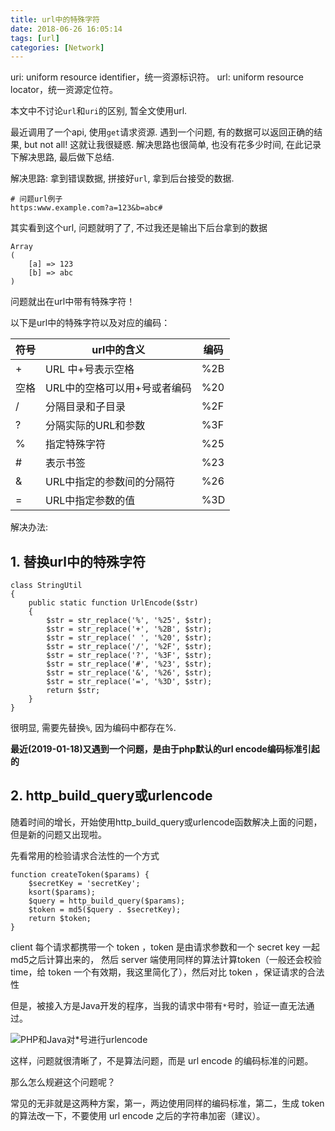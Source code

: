 ```yaml
---
title: url中的特殊字符
date: 2018-06-26 16:05:14
tags: [url]
categories: [Network]
---
```

uri: uniform resource identifier，统一资源标识符。 
url: uniform resource locator，统一资源定位符。 

本文中不讨论`url`和`uri`的区别, 暂全文使用url.

最近调用了一个api, 使用`get`请求资源. 遇到一个问题, 有的数据可以返回正确的结果, but not all!
这就让我很疑惑. 解决思路也很简单, 也没有花多少时间, 在此记录下解决思路, 最后做下总结.

解决思路:
拿到错误数据, 拼接好`url`, 拿到后台接受的数据.
```
# 问题url例子
https:www.example.com?a=123&b=abc#
```
其实看到这个url, 问题就明了了, 不过我还是输出下后台拿到的数据
```
Array
(
    [a] => 123
    [b] => abc
)
```
问题就出在url中带有特殊字符！

以下是url中的特殊字符以及对应的编码：

符号 | url中的含义 | 编码
----|---|---
+   | URL 中+号表示空格 | %2B
空格 | URL中的空格可以用+号或者编码  |  %20
/   | 分隔目录和子目录  |  %2F
?   | 分隔实际的URL和参数| %3F
%   | 指定特殊字符 | %25
#   | 表示书签   | %23
&   | URL中指定的参数间的分隔符 | %26
=   | URL中指定参数的值 | %3D

解决办法:
 
## 1. 替换url中的特殊字符
```
class StringUtil
{
    public static function UrlEncode($str)
    {
        $str = str_replace('%', '%25', $str);
        $str = str_replace('+', '%2B', $str);
        $str = str_replace(' ', '%20', $str);
        $str = str_replace('/', '%2F', $str);
        $str = str_replace('?', '%3F', $str);
        $str = str_replace('#', '%23', $str);
        $str = str_replace('&', '%26', $str);
        $str = str_replace('=', '%3D', $str);
        return $str;
    }
}
```
很明显, 需要先替换`%`, 因为编码中都存在%.

**最近(2019-01-18)又遇到一个问题，是由于php默认的url encode编码标准引起的**

## 2. http_build_query或urlencode

随着时间的增长，开始使用http_build_query或urlencode函数解决上面的问题，但是新的问题又出现啦。

先看常用的检验请求合法性的一个方式
```
function createToken($params) {
    $secretKey = 'secretKey';
    ksort($params);
    $query = http_build_query($params);
    $token = md5($query . $secretKey);
    return $token;
}
```
client 每个请求都携带一个 token ，token 是由请求参数和一个 secret key 一起md5之后计算出来的， 然后 server 端使用同样的算法计算token（一般还会校验time，给 token 一个有效期，我这里简化了），然后对比 token ，保证请求的合法性

但是，被接入方是Java开发的程序，当我的请求中带有`*`号时，验证一直无法通过。

![PHP和Java对`*`号进行urlencode](https://capping.github.io/images/java-php-encode.png)

这样，问题就很清晰了，不是算法问题，而是 url encode 的编码标准的问题。

那么怎么规避这个问题呢？

常见的无非就是这两种方案，第一，两边使用同样的编码标准，第二，生成 token 的算法改一下，不要使用 url encode 之后的字符串加密（建议）。
